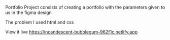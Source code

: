 
Portfolio
Project consists of creating a portfolio with the parameters given to us in the figma design

The problem
I used html and css 

View it live
https://incandescent-bubblegum-962f1c.netlify.app
